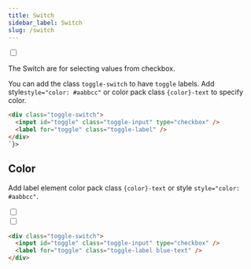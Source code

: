 ```yaml
---
title: Switch
sidebar_label: Switch
slug: /switch
---
```


<div class="bg1 my-5">
  <div class="toggle-switch">
    <input id="toggle" class="toggle-input" type="checkbox" />
    <label for="toggle" class="toggle-label" />
  </div>
</div>


The Switch are for selecting values from checkbox.

You can add the class ```toggle-switch``` to have ```toggle``` labels.
Add style`style="color: #aabbcc"` or color pack class ```{color}-text``` to specify color.

```html
<div class="toggle-switch">
  <input id="toggle" class="toggle-input" type="checkbox" />
  <label for="toggle" class="toggle-label" />
</div>
`}>
```
## Color

Add label element color pack class `{color}-text` or style `style="color: #aabbcc"`.

<div class="bg1 my-5">
  <div class="toggle-switch">
    <input id="toggle" class="toggle-input" type="checkbox" />
    <label for="toggle" class="toggle-label blue-text" />
  </div>
  <div class="toggle-switch mt-2">
    <input id="toggle" class="toggle-input" type="checkbox" />
    <label for="toggle" class="toggle-label orange-text" />
  </div>
</div>

```html
<div class="toggle-switch">
  <input id="toggle" class="toggle-input" type="checkbox" />
  <label for="toggle" class="toggle-label blue-text" />
</div>
```
